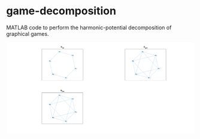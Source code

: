 # game-decomposition
MATLAB code to perform the harmonic-potential decomposition of graphical games.

![figure](hexagon.png)
